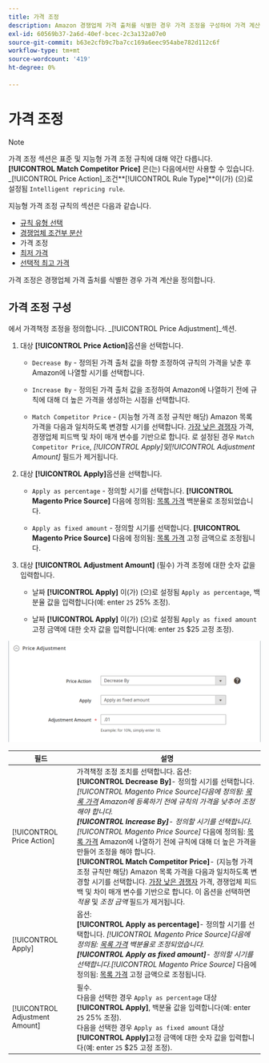 ```yaml
---
title: 가격 조정
description: Amazon 경쟁업체 가격 출처를 식별한 경우 가격 조정을 구성하여 가격 계산을 정의합니다.
exl-id: 60569b37-2a6d-40ef-bcec-2c3a132a07e0
source-git-commit: b63e2cfb9c7ba7cc169a6eec954abe782d112c6f
workflow-type: tm+mt
source-wordcount: '419'
ht-degree: 0%

---
```


# 가격 조정

>[!NOTE]
>
>가격 조정 섹션은 표준 및 지능형 가격 조정 규칙에 대해 약간 다릅니다. **[!UICONTROL Match Competitor Price]** 은(는) 다음에서만 사용할 수 있습니다. _[!UICONTROL Price Action]_조건&#x200B;**[!UICONTROL Rule Type]**이(가) (으)로 설정됨 `Intelligent repricing rule`.

지능형 가격 조정 규칙의 섹션은 다음과 같습니다.

- [규칙 유형 선택](./intelligent-repricing-rules.md)
- [경쟁업체 조건부 분산](./competitor-conditional-variances.md)
- 가격 조정
- [최저 가격](./floor-price.md)
- [선택적 최고 가격](./optional-ceiling-price.md)

가격 조정은 경쟁업체 가격 출처를 식별한 경우 가격 계산을 정의합니다.

## 가격 조정 구성

에서 가격책정 조정을 정의합니다. _[!UICONTROL Price Adjustment]_섹션.

1. 대상 **[!UICONTROL Price Action]**&#x200B;옵션을 선택합니다.

   - `Decrease By` - 정의된 가격 출처 값을 하향 조정하여 규칙의 가격을 낮춘 후 Amazon에 나열할 시기를 선택합니다.

   - `Increase By` - 정의된 가격 출처 값을 조정하여 Amazon에 나열하기 전에 규칙에 대해 더 높은 가격을 생성하는 시점을 선택합니다.

   - `Match Competitor Price` - (지능형 가격 조정 규칙만 해당) Amazon 목록 가격을 다음과 일치하도록 변경할 시기를 선택합니다. [가장 낮은 경쟁자](./lowest-competitor-pricing.md) 가격, 경쟁업체 피드백 및 차이 매개 변수를 기반으로 합니다. 로 설정된 경우 `Match Competitor Price`, _[!UICONTROL Apply]_및_[!UICONTROL Adjustment Amount]_ 필드가 제거됩니다.

1. 대상 **[!UICONTROL Apply]**&#x200B;옵션을 선택합니다.

   - `Apply as percentage` - 정의할 시기를 선택합니다. **[!UICONTROL Magento Price Source]** 다음에 정의됨: [목록 가격](./listing-price.md) 백분율로 조정되었습니다.

   - `Apply as fixed amount` - 정의할 시기를 선택합니다. **[!UICONTROL Magento Price Source]** 다음에 정의됨: [목록 가격](./listing-price.md) 고정 금액으로 조정됩니다.

1. 대상 **[!UICONTROL Adjustment Amount]** (필수) 가격 조정에 대한 숫자 값을 입력합니다.

   - 날짜 **[!UICONTROL Apply]** 이(가) (으)로 설정됨 `Apply as percentage`, 백분율 값을 입력합니다(예: enter `25` 25% 조정).

   - 날짜 **[!UICONTROL Apply]** 이(가) (으)로 설정됨 `Apply as fixed amount`고정 금액에 대한 숫자 값을 입력합니다(예: enter `25` $25 고정 조정).

![지능형 가격 조정 규칙 - 가격 조정](assets/amazon-price-adjustment.png)

| 필드 | 설명 |
|---|---|
| [!UICONTROL Price Action] | 가격책정 조정 조치를 선택합니다. 옵션:<br>**[!UICONTROL Decrease By]**- 정의할 시기를 선택합니다. _[!UICONTROL Magento Price Source]_다음에 정의됨: [목록 가격](./listing-price.md) Amazon에 등록하기 전에 규칙의 가격을 낮추어 조정해야 합니다.<br>**[!UICONTROL Increase By]**- 정의할 시기를 선택합니다._[!UICONTROL Magento Price Source]_ 다음에 정의됨: [목록 가격](./listing-price.md) Amazon에 나열하기 전에 규칙에 대해 더 높은 가격을 만들어 조정을 해야 합니다.<br>**[!UICONTROL Match Competitor Price]**- (지능형 가격 조정 규칙만 해당) Amazon 목록 가격을 다음과 일치하도록 변경할 시기를 선택합니다. [가장 낮은 경쟁자](./lowest-competitor-pricing.md) 가격, 경쟁업체 피드백 및 차이 매개 변수를 기반으로 합니다. 이 옵션을 선택하면 _적용_ 및 _조정 금액_ 필드가 제거됩니다. |
| [!UICONTROL Apply] | 옵션:<br>**[!UICONTROL Apply as percentage]**- 정의할 시기를 선택합니다. _[!UICONTROL Magento Price Source]_다음에 정의됨: [목록 가격](./listing-price.md) 백분율로 조정되었습니다.<br>**[!UICONTROL Apply as fixed amount]**- 정의할 시기를 선택합니다._[!UICONTROL Magento Price Source]_ 다음에 정의됨: [목록 가격](./listing-price.md) 고정 금액으로 조정됩니다. |
| [!UICONTROL Adjustment Amount] | 필수.<br>다음을 선택한 경우 `Apply as percentage` 대상 **[!UICONTROL Apply]**, 백분율 값을 입력합니다(예: enter `25` 25% 조정).<br>다음을 선택한 경우 `Apply as fixed amount` 대상 **[!UICONTROL Apply]**&#x200B;고정 금액에 대한 숫자 값을 입력합니다(예: enter `25` $25 고정 조정). |
